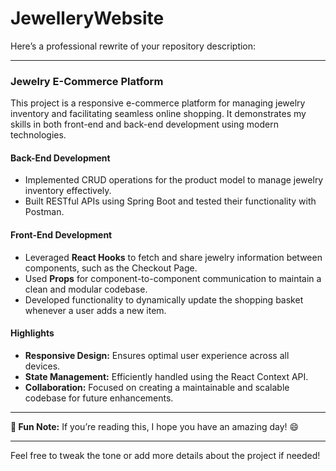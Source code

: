 # JewelleryWebsite


Here’s a professional rewrite of your repository description:  

---

### **Jewelry E-Commerce Platform**  

This project is a responsive e-commerce platform for managing jewelry inventory and facilitating seamless online shopping. It demonstrates my skills in both front-end and back-end development using modern technologies.  

#### **Back-End Development**  
- Implemented CRUD operations for the product model to manage jewelry inventory effectively.  
- Built RESTful APIs using Spring Boot and tested their functionality with Postman.  

#### **Front-End Development**  
- Leveraged **React Hooks** to fetch and share jewelry information between components, such as the Checkout Page.  
- Used **Props** for component-to-component communication to maintain a clean and modular codebase.  
- Developed functionality to dynamically update the shopping basket whenever a user adds a new item.  

#### **Highlights**  
- **Responsive Design:** Ensures optimal user experience across all devices.  
- **State Management:** Efficiently handled using the React Context API.  
- **Collaboration:** Focused on creating a maintainable and scalable codebase for future enhancements.  

---

**🌟 Fun Note:** If you’re reading this, I hope you have an amazing day! 😄  

---

Feel free to tweak the tone or add more details about the project if needed!
